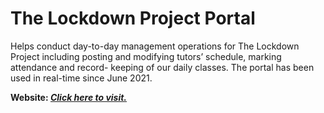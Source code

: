 

# The Lockdown Project Portal

Helps conduct day-to-day management operations for The Lockdown Project including posting and modifying tutors’ schedule, marking attendance and record- keeping of our daily classes. The portal has been used in real-time since June 2021.

**Website: *[Click here to visit.](https://tlp-portal.herokuapp.com/)***
